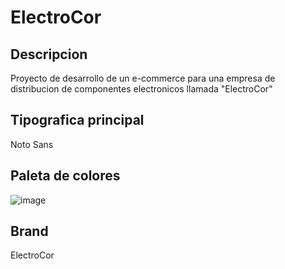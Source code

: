 # ElectroCor
## Descripcion
Proyecto de desarrollo de un e-commerce para una empresa de distribucion de componentes electronicos llamada "ElectroCor"
## Tipografica principal 
Noto Sans
## Paleta de colores
![image](https://github.com/wandamol1405/WandaMolina-ElectroCor/assets/128328090/25214e78-1a5a-4da2-b2c4-4dcc6036f146)

## Brand
ElectroCor 
